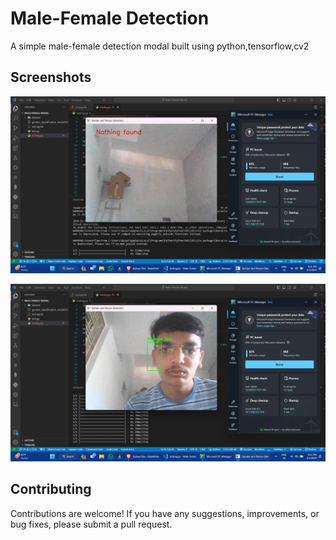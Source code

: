 
# Male-Female Detection
A simple male-female detection modal built using python,tensorflow,cv2


## Screenshots

![App Screenshot](https://github.com/RajatPetkar/male-female_detection/blob/main/Male-Female%20Modal/dataset/Screenshots/Screenshot%20(91).png)

![App Screenshot](https://github.com/RajatPetkar/male-female_detection/blob/main/Male-Female%20Modal/dataset/Screenshots/Screenshot%20(98).png)

## Contributing

Contributions are welcome! If you have any suggestions, improvements, or bug fixes, please submit a pull request.
